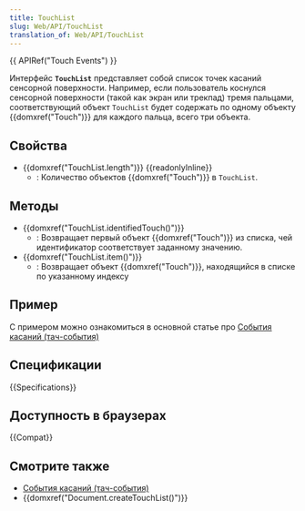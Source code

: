 ```yaml
---
title: TouchList
slug: Web/API/TouchList
translation_of: Web/API/TouchList
---
```

{{ APIRef("Touch Events") }}

Интерфейс **`TouchList`** представляет собой список точек касаний сенсорной поверхности. Например, если пользователь коснулся сенсорной поверхности (такой как экран или трекпад) тремя пальцами, соответствующий объект `TouchList` будет содержать по одному объекту {{domxref("Touch")}} для каждого пальца, всего три объекта.

## Свойства

- {{domxref("TouchList.length")}} {{readonlyInline}}
  - : Количество объектов {{domxref("Touch")}} в `TouchList`.

## Методы

- {{domxref("TouchList.identifiedTouch()")}}
  - : Возвращает первый объект {{domxref("Touch")}} из списка, чей идентификатор соответствует заданному значению.
- {{domxref("TouchList.item()")}}
  - : Возвращает объект {{domxref("Touch")}}, находящийся в списке по указанному индексу

## Пример

С примером можно ознакомиться в основной статье про [События касаний (тач-события)](/ru/docs/Web/API/Touch_events)

## Спецификации

{{Specifications}}

## Доступность в браузерах

{{Compat}}

## Смотрите также

- [События касаний (тач-события)](/ru/docs/Web/API/Touch_events)
- {{domxref("Document.createTouchList()")}}
